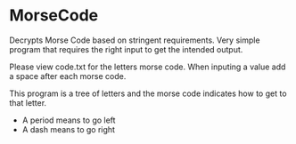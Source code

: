 # MorseCode
Decrypts Morse Code based on stringent requirements. Very simple program that requires the right input to get the intended output.


Please view code.txt for the letters morse code. When inputing a value add a space after each morse code.

This program is a tree of letters and the morse code indicates how to get to that letter.
- A period means to go left
- A dash means to go right
